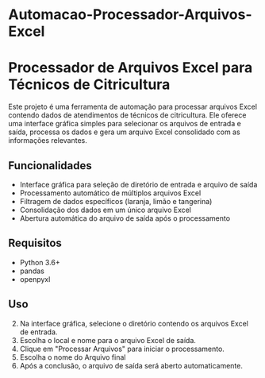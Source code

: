 # Automacao-Processador-Arquivos-Excel
# Processador de Arquivos Excel para Técnicos de Citricultura

Este projeto é uma ferramenta de automação para processar arquivos Excel contendo dados de atendimentos de técnicos de citricultura. Ele oferece uma interface gráfica simples para selecionar os arquivos de entrada e saída, processa os dados e gera um arquivo Excel consolidado com as informações relevantes.

## Funcionalidades

- Interface gráfica para seleção de diretório de entrada e arquivo de saída
- Processamento automático de múltiplos arquivos Excel
- Filtragem de dados específicos (laranja, limão e tangerina)
- Consolidação dos dados em um único arquivo Excel
- Abertura automática do arquivo de saída após o processamento

## Requisitos

- Python 3.6+
- pandas
- openpyxl

## Uso

2. Na interface gráfica, selecione o diretório contendo os arquivos Excel de entrada.
3. Escolha o local e nome para o arquivo Excel de saída.
4. Clique em "Processar Arquivos" para iniciar o processamento.
5. Escolha o nome do Arquivo final
6. Após a conclusão, o arquivo de saída será aberto automaticamente.
